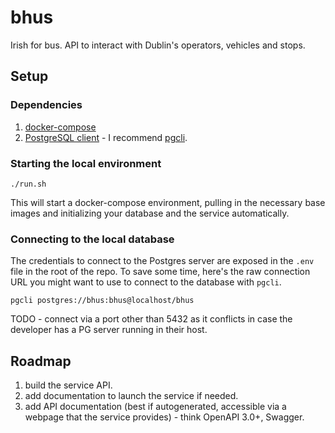 bhus
====

Irish for bus.
API to interact with Dublin's operators, vehicles and stops.


## Setup

### Dependencies

1. [docker-compose](https://docs.docker.com/compose/install/)
2. [PostgreSQL client](https://wiki.postgresql.org/wiki/PostgreSQL_Clients) - I recommend [pgcli](https://www.pgcli.com/install).


### Starting the local environment

	./run.sh

This will start a docker-compose environment, pulling in the necessary base images and initializing your database and the service automatically.



### Connecting to the local database

The credentials to connect to the Postgres server are exposed in the `.env` file in the root of the repo.
To save some time, here's the raw connection URL you might want to use to connect to the database with `pgcli`.

	pgcli postgres://bhus:bhus@localhost/bhus

TODO - connect via a port other than 5432 as it conflicts in case the developer has a PG server running in their host.

## Roadmap

1. build the service API.
2. add documentation to launch the service if needed.
3. add API documentation (best if autogenerated, accessible via a webpage that the service provides) - think OpenAPI 3.0+, Swagger.

